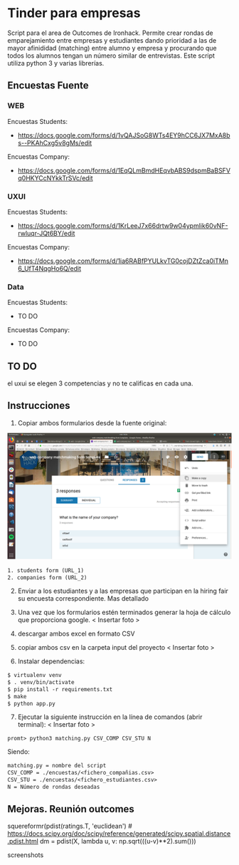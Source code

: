 # Tinder para empresas

Script para el area de Outcomes de Ironhack. Permite crear rondas de emparejamiento entre empresas y estudiantes dando prioridad a las de mayor afinididad (matching) entre alumno y empresa y procurando que todos los alumnos tengan un número similar de entrevistas. 
Este script utiliza python 3 y varias librerías. 


## Encuestas Fuente


### WEB
Encuestas Students: 
* https://docs.google.com/forms/d/1vQAJSoG8WTs4EY9hCC6JX7MxA8bs--PKAhCxg5v8gMs/edit

Encuestas Company: 
* https://docs.google.com/forms/d/1EqQLmBmdHEqvbABS9dspmBaBSFVq0HKYCcNYkkTrSVc/edit

### UXUI
Encuestas Students: 
* https://docs.google.com/forms/d/1KrLeeJ7x66drtw9w04ypmlik60vNF-rwluqr-JQt6BY/edit

Encuestas Company: 
* https://docs.google.com/forms/d/1ia6RABfPYULkvTG0cojDZtZca0iTMn6_UfT4NqgHo6Q/edit

### Data 
Encuestas Students: 
* TO DO

Encuestas Company: 
* TO DO


## TO DO
el uxui se elegen 3 competencias y no te calificas en cada una. 

## Instrucciones
1. Copiar ambos formularios desde la fuente original: 

![copy form](./documentation/01-copy-form.png)

	1. students form (URL_1)
	2. companies form (URL_2)
2. Enviar a los estudiantes y a las empresas que participan en la hiring fair su encuesta correspondiente. Mas detallado
3. Una vez que los formularios estén terminados generar la hoja de cálculo que proporciona google. 
< Insertar foto >
4. descargar ambos excel en formato CSV 
5. copiar ambos csv en la carpeta input del proyecto
< Insertar foto >

6. Instalar dependencias: 
``` 
$ virtualenv venv 
$ . venv/bin/activate
$ pip install -r requirements.txt
$ make
$ python app.py
```
7. Ejecutar la siguiente instrucción en la línea de comandos (abrir terminal): 
< Insertar foto >
```
promt> python3 matching.py CSV_COMP CSV_STU N
```
Siendo: 
```
matching.py = nombre del script
CSV_COMP = ./encuestas/<fichero_compañias.csv>
CSV_STU = ./encuestas/<fichero_estudiantes.csv>
N = Número de rondas deseadas
```

## Mejoras. Reunión outcomes

squereformr(pdist(ratings.T, 'euclidean') # https://docs.scipy.org/doc/scipy/reference/generated/scipy.spatial.distance.pdist.html
dm = pdist(X, lambda u, v: np.sqrt(((u-v)**2).sum()))

screenshots




